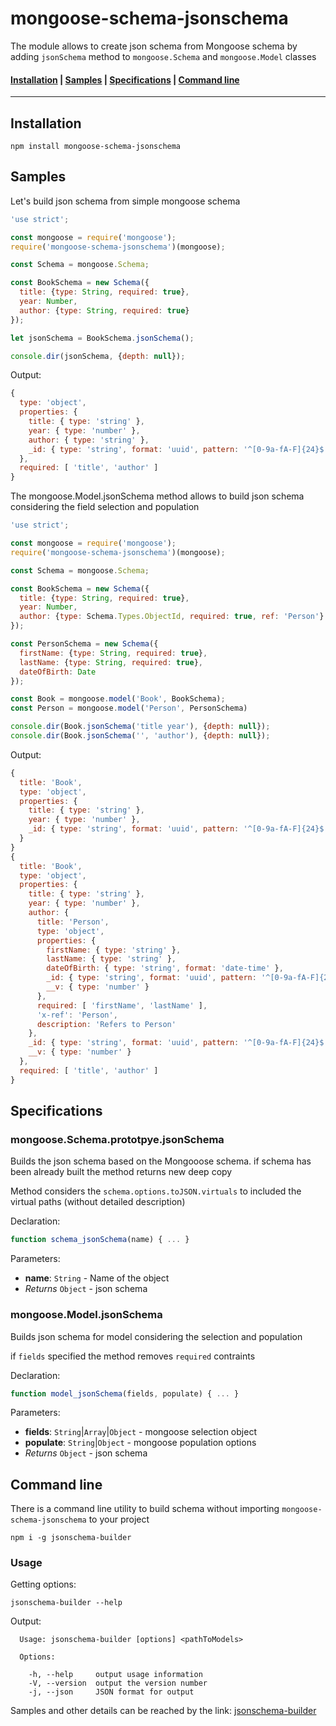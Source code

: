 # mongoose-schema-jsonschema

The module allows to create json schema from Mongoose schema by adding
`jsonSchema` method to `mongoose.Schema` and `mongoose.Model` classes

#### [Installation](#installation) | [Samples](#samples) | [Specifications](#specifications) | [Command line](#command-line)

-----------------

## Installation
```shell
npm install mongoose-schema-jsonschema
```

## Samples

Let's build json schema from simple mongoose schema
```javascript
'use strict';

const mongoose = require('mongoose');
require('mongoose-schema-jsonschema')(mongoose);

const Schema = mongoose.Schema;

const BookSchema = new Schema({
  title: {type: String, required: true},
  year: Number,
  author: {type: String, required: true}
});

let jsonSchema = BookSchema.jsonSchema();

console.dir(jsonSchema, {depth: null});

```
Output:
```javascript
{
  type: 'object',
  properties: {
    title: { type: 'string' },
    year: { type: 'number' },
    author: { type: 'string' },
    _id: { type: 'string', format: 'uuid', pattern: '^[0-9a-fA-F]{24}$' }
  },
  required: [ 'title', 'author' ]
}
```

The mongoose.Model.jsonSchema method allows to build json schema considering
the field selection and population

```javascript
'use strict';

const mongoose = require('mongoose');
require('mongoose-schema-jsonschema')(mongoose);

const Schema = mongoose.Schema;

const BookSchema = new Schema({
  title: {type: String, required: true},
  year: Number,
  author: {type: Schema.Types.ObjectId, required: true, ref: 'Person'}
});

const PersonSchema = new Schema({
  firstName: {type: String, required: true},
  lastName: {type: String, required: true},
  dateOfBirth: Date
});

const Book = mongoose.model('Book', BookSchema);
const Person = mongoose.model('Person', PersonSchema)

console.dir(Book.jsonSchema('title year'), {depth: null});
console.dir(Book.jsonSchema('', 'author'), {depth: null});

```

Output:
```javascript
{
  title: 'Book',
  type: 'object',
  properties: {
    title: { type: 'string' },
    year: { type: 'number' },
    _id: { type: 'string', format: 'uuid', pattern: '^[0-9a-fA-F]{24}$' }
  }
}
{
  title: 'Book',
  type: 'object',
  properties: {
    title: { type: 'string' },
    year: { type: 'number' },
    author: {
      title: 'Person',
      type: 'object',
      properties: {
        firstName: { type: 'string' },
        lastName: { type: 'string' },
        dateOfBirth: { type: 'string', format: 'date-time' },
        _id: { type: 'string', format: 'uuid', pattern: '^[0-9a-fA-F]{24}$' },
        __v: { type: 'number' }
      },
      required: [ 'firstName', 'lastName' ],
      'x-ref': 'Person',
      description: 'Refers to Person'
    },
    _id: { type: 'string', format: 'uuid', pattern: '^[0-9a-fA-F]{24}$' },
    __v: { type: 'number' }
  },
  required: [ 'title', 'author' ]
}
```

## Specifications

### mongoose.Schema.prototpye.jsonSchema
Builds the json schema based on the Mongooose schema.
if schema has been already built the method returns new deep copy

Method considers the `schema.options.toJSON.virtuals` to included
the virtual paths (without detailed description)

Declaration:
```javascript
function schema_jsonSchema(name) { ... }
```

Parameters:
 - **name**: `String` -  Name of the object
 - *Returns* `Object` - json schema


### mongoose.Model.jsonSchema
Builds json schema for model considering the selection and population

if `fields` specified the method removes `required` contraints

Declaration:
```javascript
function model_jsonSchema(fields, populate) { ... }
```

 Parameters:
 - **fields**: `String`|`Array`|`Object` - mongoose selection object
 - **populate**: `String`|`Object` - mongoose population options
 - *Returns* `Object` - json schema


## Command line

There is a command line utility to build schema without importing `mongoose-schema-jsonschema`
to your project

```shell
npm i -g jsonschema-builder
```

### Usage

Getting options:
```shell
jsonschema-builder --help
```

Output:
```shell
  Usage: jsonschema-builder [options] <pathToModels>

  Options:

    -h, --help     output usage information
    -V, --version  output the version number
    -j, --json     JSON format for output
```
Samples and other details can be reached by the link:
[jsonschema-builder](https://www.npmjs.com/package/jsonschema-builder)
